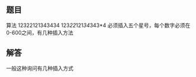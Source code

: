 ## 题目
算法  12322121343434   123*22*121*34*343*4  必须插入五个星号，每个数字必须在0-600之间，有几种插入方法

## 解答
一般这种询问有几种插入方式